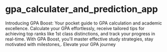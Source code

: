 # gpa_calculater_and_prediction_app
Introducing GPA Boost: Your pocket guide to GPA calculation and academic excellence. Calculate your GPA effortlessly, receive tailored tips for achieving top ranks like 1st class distinctions, and track your progress in real-time. With GPA Boost, you'll master effective study strategies, stay motivated with milestones,. Elevate your GPA journey 
